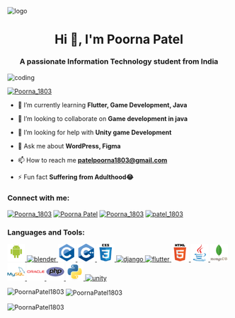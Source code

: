 ![logo](https://github.com/PoornaPatel1803/PoornaPatel1803/blob/main/POORNA.png)
<h1 align="center">Hi 👋, I'm Poorna Patel</h1>

<h3 align="center">A passionate Information Technology student from India</h3>

<img align="center" alt="coding" width="200" src="https://i.pinimg.com/originals/e8/f4/53/e8f453469a3ec97ecd354df465d73913.gif">

<p align="left"> <a href="https://twitter.com/Poorna_1803" target="blank"><img src="https://img.shields.io/twitter/follow/Poorna_1803?logo=twitter&style=for-the-badge" alt="Poorna_1803" /></a> </p>
<p>
  
- 🌱 I’m currently learning **Flutter, Game Development, Java**

- 👯 I’m looking to collaborate on **Game development in java**

- 🤝 I’m looking for help with **Unity game Development**

- 💬 Ask me about **WordPress, Figma**

- 📫 How to reach me **patelpoorna1803@gmail.com**

- ⚡ Fun fact **Suffering from Adulthood😂**
</p>

<h3 align="left">Connect with me:</h3>
<p align="left">
<a href="https://twitter.com/Poorna_1803" target="blank"><img align="center" src="https://raw.githubusercontent.com/rahuldkjain/github-profile-readme-generator/master/src/images/icons/Social/twitter.svg" alt="Poorna_1803" height="30" width="40" /></a>
<a href="https://linkedin.com/in/poorna-patel-9b010b209" target="blank"><img align="center" src="https://raw.githubusercontent.com/rahuldkjain/github-profile-readme-generator/master/src/images/icons/Social/linked-in-alt.svg" alt="Poorna Patel" height="30" width="40" /></a>
<a href="https://instagram.com/Poorna_1803" target="blank"><img align="center" src="https://raw.githubusercontent.com/rahuldkjain/github-profile-readme-generator/master/src/images/icons/Social/instagram.svg" alt="Poorna_1803" height="30" width="40" /></a>
<a href="https://www.codechef.com/users/patel_1803" target="blank"><img align="center" src="https://cdn.jsdelivr.net/npm/simple-icons@3.1.0/icons/codechef.svg" alt="patel_1803" height="30" width="40" /></a>
</p>

<h3 align="left">Languages and Tools:</h3>
<p align="left"> <a href="https://developer.android.com" target="_blank" rel="noreferrer"> <img src="https://raw.githubusercontent.com/devicons/devicon/master/icons/android/android-original-wordmark.svg" alt="android" width="40" height="40"/> </a> <a href="https://www.blender.org/" target="_blank" rel="noreferrer"> <img src="https://download.blender.org/branding/community/blender_community_badge_white.svg" alt="blender" width="40" height="40"/> </a> <a href="https://www.cprogramming.com/" target="_blank" rel="noreferrer"> <img src="https://raw.githubusercontent.com/devicons/devicon/master/icons/c/c-original.svg" alt="c" width="40" height="40"/> </a> <a href="https://www.w3schools.com/cpp/" target="_blank" rel="noreferrer"> <img src="https://raw.githubusercontent.com/devicons/devicon/master/icons/cplusplus/cplusplus-original.svg" alt="cplusplus" width="40" height="40"/> </a> <a href="https://www.w3schools.com/css/" target="_blank" rel="noreferrer"> <img src="https://raw.githubusercontent.com/devicons/devicon/master/icons/css3/css3-original-wordmark.svg" alt="css3" width="40" height="40"/> </a> <a href="https://www.djangoproject.com/" target="_blank" rel="noreferrer"> <img src="https://cdn.worldvectorlogo.com/logos/django.svg" alt="django" width="40" height="40"/> </a> <a href="https://flutter.dev" target="_blank" rel="noreferrer"> <img src="https://www.vectorlogo.zone/logos/flutterio/flutterio-icon.svg" alt="flutter" width="40" height="40"/> </a> </a> <a href="https://www.w3.org/html/" target="_blank" rel="noreferrer"> <img src="https://raw.githubusercontent.com/devicons/devicon/master/icons/html5/html5-original-wordmark.svg" alt="html5" width="40" height="40"/> </a> <a href="https://www.java.com" target="_blank" rel="noreferrer"> <img src="https://raw.githubusercontent.com/devicons/devicon/master/icons/java/java-original.svg" alt="java" width="40" height="40"/> </a> <a href="https://www.mongodb.com/" target="_blank" rel="noreferrer"> <img src="https://raw.githubusercontent.com/devicons/devicon/master/icons/mongodb/mongodb-original-wordmark.svg" alt="mongodb" width="40" height="40"/> </a> <a href="https://www.mysql.com/" target="_blank" rel="noreferrer"> <img src="https://raw.githubusercontent.com/devicons/devicon/master/icons/mysql/mysql-original-wordmark.svg" alt="mysql" width="40" height="40"/> </a> <a href="https://www.oracle.com/" target="_blank" rel="noreferrer"> <img src="https://raw.githubusercontent.com/devicons/devicon/master/icons/oracle/oracle-original.svg" alt="oracle" width="40" height="40"/> </a> <a href="https://www.php.net" target="_blank" rel="noreferrer"> <img src="https://raw.githubusercontent.com/devicons/devicon/master/icons/php/php-original.svg" alt="php" width="40" height="40"/> </a> <a href="https://www.python.org" target="_blank" rel="noreferrer"> <img src="https://raw.githubusercontent.com/devicons/devicon/master/icons/python/python-original.svg" alt="python" width="40" height="40"/> </a> <a href="https://unity.com/" target="_blank" rel="noreferrer"> <img src="https://www.vectorlogo.zone/logos/unity3d/unity3d-icon.svg" alt="unity" width="40" height="40"/> </a> </p>

<p><img align="left" src="https://github-readme-stats.vercel.app/api/top-langs?username=PoornaPatel1803&show_icons=true&locale=en&layout=compact" alt="PoornaPatel1803" /></p>

<p>&nbsp;<img align="center" src="https://github-readme-stats.vercel.app/api?username=PoornaPatel1803&show_icons=true&locale=en" alt="PoornaPatel1803" /></p>

<p><img align="center" src="https://github-readme-streak-stats.herokuapp.com/?user=PoornaPatel1803&" alt="PoornaPatel1803" /></p>
